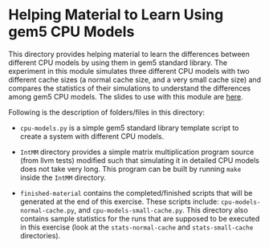# Helping Material to Learn Using gem5 CPU Models

This directory provides helping material to learn the differences between different CPU models by using them in gem5 standard library.
The experiment in this module simulates three different CPU models with two different
cache sizes (a normal cache size, and a very small cache size) and compares the statistics
of their simulations to understand the differences among gem5 CPU models.
The slides to use with this module are [here](https://ucdavis365-my.sharepoint.com/:p:/g/personal/jlowepower_ucdavis_edu/EYRn68yb9nZJk9Puf7dV40YBm25hQ91WCXnEwyjqniqeVQ?e=7Xo0ad).

Following is the description of folders/files in this directory:

- `cpu-models.py` is a simple gem5 standard library template script to create a system
with different CPU models.
- `IntMM` directory provides a simple matrix multiplication program source (from llvm tests) modified such that simulating it in detailed CPU models does not take very long.
This program can be built by running `make` inside the `IntMM` directory.

- `finished-material` contains the completed/finished scripts that will be generated at the
end of this exercise. These scripts include: `cpu-models-normal-cache.py`, and `cpu-models-small-cache.py`. This directory also contains sample statistics for the runs that are supposed to be executed in this exercise (look at the `stats-normal-cache` and `stats-small-cache` directories).
